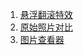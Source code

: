 1. [悬浮翻滚特效](https://www.html5tricks.com/html5-canvas-3d-background.html)
2. [原始照片对比](https://www.html5tricks.com/jquery-image-compare.html)
3. [图片查看器](https://fengyuanchen.github.io/viewerjs/)
